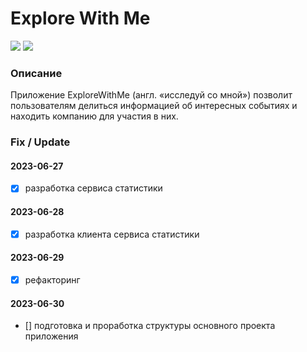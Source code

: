 # Explore With Me

![](https://img.shields.io/github/languages/count/zg-devj/java-explore-with-me)
![](https://img.shields.io/github/languages/code-size/zg-devj/java-explore-with-me)

### Описание
Приложение ExploreWithMe (англ. «исследуй со мной») позволит пользователям делиться информацией об интересных событиях и находить компанию для участия в них.

### Fix / Update

#### 2023-06-27
- [x] разработка сервиса статистики
#### 2023-06-28
- [x] разработка клиента сервиса статистики
#### 2023-06-29
- [x] рефакторинг
#### 2023-06-30
- [] подготовка и проработка структуры основного проекта приложения 